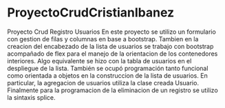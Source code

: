 # ProyectoCrudCristianIbanez
Proyecto Crud Registro Usuarios
En este proyecto se utilizo un formulario con gestion de filas y columnas en base a bootstrap. Tambien en la creacion del encabezado de la lista de usuarios se trabajo con bootstrap acompañado de flex para el manejo de la orientacion de los contenedores interiores. Algo equivalente se hizo con la tabla de usuarios en el despliegue de la lista. También se ocupó programación tanto funcional como orientada a objetos en la construccion de la lista de usuarios. En particular, la agregacion de usuarios utiliza la clase creada Usuario. Finalmente para la programacion de la eliminacion de un registro se utilizo la sintaxis splice.
